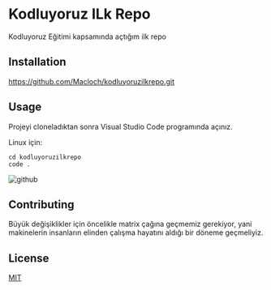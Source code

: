 # Kodluyoruz ILk Repo

Kodluyoruz Eğitimi kapsamında açtığım ilk repo

## Installation

https://github.com/Macloch/kodluyoruzilkrepo.git

## Usage

Projeyi cloneladıktan sonra Visual Studio Code programında açınız.

Linux için:

```linux
cd kodluyoruzilkrepo
code .
```

![github](https://resimyukle.io/r/qnD14m9Kha)

## Contributing
Büyük değişiklikler için öncelikle matrix çağına geçmemiz gerekiyor, yani makinelerin insanların elinden çalışma hayatını aldığı bir döneme geçmeliyiz. 

## License
[MIT](https://choosealicense.com/licenses/mit/)
